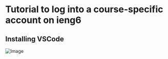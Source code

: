 # Tutorial to log into a course-specific account on ieng6

## Installing VSCode

![Image](file:///Users/dhruv/Desktop/Screen%20Shot%202022-09-29%20at%208.32.25%20PM.png)

